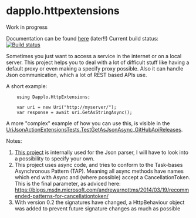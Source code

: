 dapplo.httpextensions
=====================
Work in progress

Documentation can be found [here](http://www.dapplo.net/blocks/Dapplo.HttpExtensions.html) (later!!)
Current build status: [![Build status](https://ci.appveyor.com/api/projects/status/y4n7u63336vhuy46?svg=true)](https://ci.appveyor.com/project/dapplo/dapplo-httpextensions)

Sometimes you just want to access a service in the internet or on a local server.
This project helps you to deal with a lot of difficult stuff like having a default proxy or even making a specify proxy possible.
Also it can handle Json communication, which a lot of REST based APIs use.

A short example:
```
	using Dapplo.HttpExtensions;

	var uri = new Uri("http://myserver/");
	var response = await uri.GetAsStringAsync();
```

A more "complex" example of how you can use this, is visible in the [UriJsonActionExtensionsTests.TestGetAsJsonAsync_GitHubApiReleases](https://github.com/dapplo/Dapplo.HttpExtensions/blob/master/Dapplo.HttpExtensions.Test/UriJsonActionExtensionsTests.cs).

Notes:

1. [This project](https://github.com/facebook-csharp-sdk/simple-json) is internally used for the Json parser, I will have to look into a possibility to specify your own.
2. This project uses async code, and tries to conform to the Task-bases Asynchronous Pattern (TAP). Meaning all async methods have names which end with Async and (where possible) accept a CancellationToken. This is the final parameter, as adviced here: https://blogs.msdn.microsoft.com/andrewarnottms/2014/03/19/recommended-patterns-for-cancellationtoken/
3. With version 0.2 the signatures have changed, a HttpBehaviour object was added to prevent future signature changes as much as possible